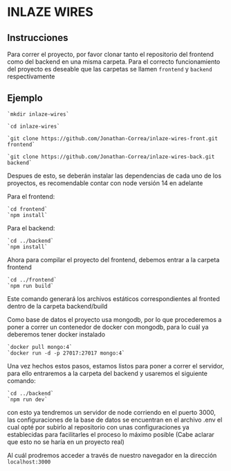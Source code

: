 # INLAZE WIRES

## Instrucciones

Para correr el proyecto, por favor clonar tanto el repositorio
del frontend como del backend en una misma carpeta. Para el
correcto funcionamiento del proyecto es deseable que las
carpetas se llamen `frontend` y `backend` respectivamente

## Ejemplo

    `mkdir inlaze-wires`

    `cd inlaze-wires`

    `git clone https://github.com/Jonathan-Correa/inlaze-wires-front.git frontend`

    `git clone https://github.com/Jonathan-Correa/inlaze-wires-back.git backend`

Despues de esto, se deberán instalar las dependencias de cada
uno de los proyectos, es recomendable contar con node versión
14 en adelante

Para el frontend:

    `cd frontend`
    `npm install`

Para el backend:

    `cd ../backend`
    `npm install`

Ahora para compilar el proyecto del frontend, debemos entrar
a la carpeta frontend

    `cd ../frontend`
    `npm run build`

Este comando generará los archivos estáticos correspondientes
al fronted dentro de la carpeta backend/build

Como base de datos el proyecto usa mongodb, por lo que
procederemos a poner a correr un contenedor de docker con
mongodb, para lo cuál ya deberemos tener docker instalado

    `docker pull mongo:4`
    `docker run -d -p 27017:27017 mongo:4`

Una vez hechos estos pasos, estamos listos para poner a correr
el servidor, para ello entraremos a la carpeta del backend
y usaremos el siguiente comando:

    `cd ../backend`
    `npm run dev`

con esto ya tendremos un servidor de node corriendo en el
puerto 3000, las configuraciones de la base de datos se
encuentran en el archivo .env el cual opté por subirlo al
repositorio con unas configuraciones ya establecidas para
facilitarles el proceso lo máximo posible (Cabe aclarar que
esto no se haría en un proyecto real)

Al cuál prodremos acceder a través de nuestro navegador en la
dirección `localhost:3000`

